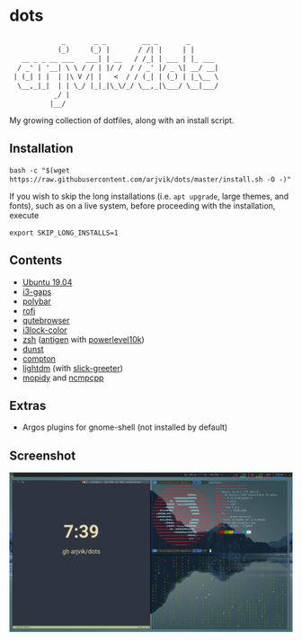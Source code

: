 # dots
```
             _       _ _         __ _       _        
            (_)     (_) |       / /| |     | |       
   __ _ _ __ ___   ___| | __   / /_| | ___ | |_ ___  
  / _' | '__| \ \ / / | |/ /  / / _' |/ _ \| __/ __| 
 | (_| | |  | |\ V /| |   <  / / (_| | (_) | |_\__ \ 
  \__,_|_|  | | \_/ |_|_|\_\/_/ \__,_|\___/ \__|___/ 
           _/ |
          |__/

```
My growing collection of dotfiles, along with an install script.

## Installation
```shell
bash -c "$(wget https://raw.githubusercontent.com/arjvik/dots/master/install.sh -O -)"
```
If you wish to skip the long installations (i.e. `apt upgrade`, large themes, and fonts), such as on a live system, before proceeding with the installation, execute
```shell
export SKIP_LONG_INSTALLS=1
```
## Contents
- [Ubuntu 19.04](https://ubuntu.com/)
- [i3-gaps](https://github.com/Airblader/i3)
- [polybar](https://github.com/polybar/polybar)
- [rofi](https://github.com/davatorium/rofi)
- [qutebrowser](https://github.com/qutebrowser/qutebrowser)
- [i3lock-color](https://github.com/PandorasFox/i3lock-color)
- [zsh](http://zsh.sourceforge.net/) ([antigen](https://github.com/zsh-users/antigen) with [powerlevel10k](https://github.com/romkatv/powerlevel10k))
- [dunst](https://github.com/dunst-project/dunst)
- [compton](https://github.com/chjj/compton)
- [lightdm](https://github.com/canonical/lightdm) (with [slick-greeter](https://github.com/linuxmint/slick-greeter))
- [mopidy](https://github.com/mopidy/mopidy) and [ncmpcpp](https://github.com/arybczak/ncmpcpp)

## Extras
- Argos plugins for gnome-shell (not installed by default)

## Screenshot
![](screenshot.png)
